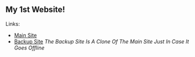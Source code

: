 ## My 1st Website!
Links:
* [Main Site](https://sx9-1st.web.app/)
* [Backup Site](https://sx9-1st.web.app)
*The Backup Site Is A Clone Of The Main Site Just In Case It Goes Offline*
